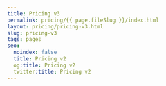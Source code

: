 ```yaml
---
title: Pricing v3
permalink: pricing/{{ page.fileSlug }}/index.html
layout: pricing/pricing-v3.html
slug: pricing-v3
tags: pages
seo:
  noindex: false
  title: Pricing v2
  og:title: Pricing v2
  twitter:title: Pricing v2
---
```



